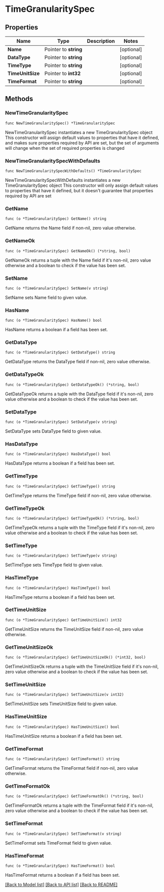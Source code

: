 # TimeGranularitySpec

## Properties

Name | Type | Description | Notes
------------ | ------------- | ------------- | -------------
**Name** | Pointer to **string** |  | [optional] 
**DataType** | Pointer to **string** |  | [optional] 
**TimeType** | Pointer to **string** |  | [optional] 
**TimeUnitSize** | Pointer to **int32** |  | [optional] 
**TimeFormat** | Pointer to **string** |  | [optional] 

## Methods

### NewTimeGranularitySpec

`func NewTimeGranularitySpec() *TimeGranularitySpec`

NewTimeGranularitySpec instantiates a new TimeGranularitySpec object
This constructor will assign default values to properties that have it defined,
and makes sure properties required by API are set, but the set of arguments
will change when the set of required properties is changed

### NewTimeGranularitySpecWithDefaults

`func NewTimeGranularitySpecWithDefaults() *TimeGranularitySpec`

NewTimeGranularitySpecWithDefaults instantiates a new TimeGranularitySpec object
This constructor will only assign default values to properties that have it defined,
but it doesn't guarantee that properties required by API are set

### GetName

`func (o *TimeGranularitySpec) GetName() string`

GetName returns the Name field if non-nil, zero value otherwise.

### GetNameOk

`func (o *TimeGranularitySpec) GetNameOk() (*string, bool)`

GetNameOk returns a tuple with the Name field if it's non-nil, zero value otherwise
and a boolean to check if the value has been set.

### SetName

`func (o *TimeGranularitySpec) SetName(v string)`

SetName sets Name field to given value.

### HasName

`func (o *TimeGranularitySpec) HasName() bool`

HasName returns a boolean if a field has been set.

### GetDataType

`func (o *TimeGranularitySpec) GetDataType() string`

GetDataType returns the DataType field if non-nil, zero value otherwise.

### GetDataTypeOk

`func (o *TimeGranularitySpec) GetDataTypeOk() (*string, bool)`

GetDataTypeOk returns a tuple with the DataType field if it's non-nil, zero value otherwise
and a boolean to check if the value has been set.

### SetDataType

`func (o *TimeGranularitySpec) SetDataType(v string)`

SetDataType sets DataType field to given value.

### HasDataType

`func (o *TimeGranularitySpec) HasDataType() bool`

HasDataType returns a boolean if a field has been set.

### GetTimeType

`func (o *TimeGranularitySpec) GetTimeType() string`

GetTimeType returns the TimeType field if non-nil, zero value otherwise.

### GetTimeTypeOk

`func (o *TimeGranularitySpec) GetTimeTypeOk() (*string, bool)`

GetTimeTypeOk returns a tuple with the TimeType field if it's non-nil, zero value otherwise
and a boolean to check if the value has been set.

### SetTimeType

`func (o *TimeGranularitySpec) SetTimeType(v string)`

SetTimeType sets TimeType field to given value.

### HasTimeType

`func (o *TimeGranularitySpec) HasTimeType() bool`

HasTimeType returns a boolean if a field has been set.

### GetTimeUnitSize

`func (o *TimeGranularitySpec) GetTimeUnitSize() int32`

GetTimeUnitSize returns the TimeUnitSize field if non-nil, zero value otherwise.

### GetTimeUnitSizeOk

`func (o *TimeGranularitySpec) GetTimeUnitSizeOk() (*int32, bool)`

GetTimeUnitSizeOk returns a tuple with the TimeUnitSize field if it's non-nil, zero value otherwise
and a boolean to check if the value has been set.

### SetTimeUnitSize

`func (o *TimeGranularitySpec) SetTimeUnitSize(v int32)`

SetTimeUnitSize sets TimeUnitSize field to given value.

### HasTimeUnitSize

`func (o *TimeGranularitySpec) HasTimeUnitSize() bool`

HasTimeUnitSize returns a boolean if a field has been set.

### GetTimeFormat

`func (o *TimeGranularitySpec) GetTimeFormat() string`

GetTimeFormat returns the TimeFormat field if non-nil, zero value otherwise.

### GetTimeFormatOk

`func (o *TimeGranularitySpec) GetTimeFormatOk() (*string, bool)`

GetTimeFormatOk returns a tuple with the TimeFormat field if it's non-nil, zero value otherwise
and a boolean to check if the value has been set.

### SetTimeFormat

`func (o *TimeGranularitySpec) SetTimeFormat(v string)`

SetTimeFormat sets TimeFormat field to given value.

### HasTimeFormat

`func (o *TimeGranularitySpec) HasTimeFormat() bool`

HasTimeFormat returns a boolean if a field has been set.


[[Back to Model list]](../README.md#documentation-for-models) [[Back to API list]](../README.md#documentation-for-api-endpoints) [[Back to README]](../README.md)


